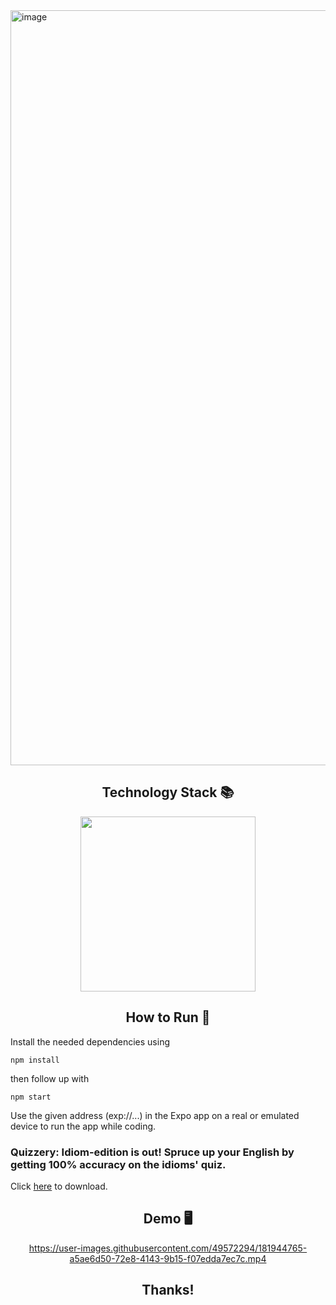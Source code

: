 <img width="1208" alt="image" src="https://user-images.githubusercontent.com/49572294/181937731-2c3bf4a2-1662-4da3-86f1-3199a5dbc701.png">

<h2 align='center'> Technology Stack 📚 </h2>

<div align='center'>

<img src="https://user-images.githubusercontent.com/49572294/181939532-ec1c7d41-ef6e-4afc-995c-be9611e4f0bb.png" width="280">

</div>

<h2 align='center'> How to Run 🚀 </h2>

Install the needed dependencies using
```
npm install
```
then follow up with
```
npm start
```
Use the given address (exp://...) in the Expo app on a real or emulated device to run the app while coding.

### Quizzery: Idiom-edition is out! Spruce up your English by getting 100% accuracy on the idioms' quiz. 

Click <a href="https://mega.nz/file/NqpTWbgI#mFK7zRC2yITM96dw2BznFMgpKMdVb02WjCFLNn9cyQ0">here</a> to download.


<h2 align='center'> Demo 🖥️ </h2>

<div align='center'>

https://user-images.githubusercontent.com/49572294/181944765-a5ae6d50-72e8-4143-9b15-f07edda7ec7c.mp4

</div>

<h2 align='center'> Thanks! </h2>
